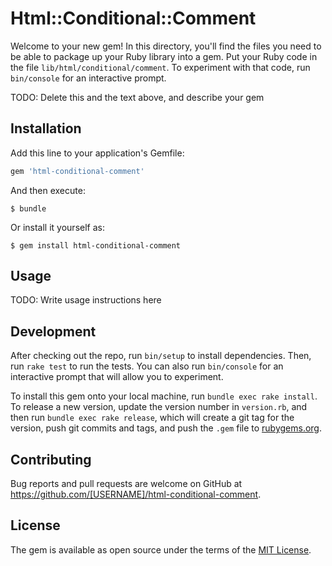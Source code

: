 # Html::Conditional::Comment

Welcome to your new gem! In this directory, you'll find the files you need to be able to package up your Ruby library into a gem. Put your Ruby code in the file `lib/html/conditional/comment`. To experiment with that code, run `bin/console` for an interactive prompt.

TODO: Delete this and the text above, and describe your gem

## Installation

Add this line to your application's Gemfile:

```ruby
gem 'html-conditional-comment'
```

And then execute:

    $ bundle

Or install it yourself as:

    $ gem install html-conditional-comment

## Usage

TODO: Write usage instructions here

## Development

After checking out the repo, run `bin/setup` to install dependencies. Then, run `rake test` to run the tests. You can also run `bin/console` for an interactive prompt that will allow you to experiment.

To install this gem onto your local machine, run `bundle exec rake install`. To release a new version, update the version number in `version.rb`, and then run `bundle exec rake release`, which will create a git tag for the version, push git commits and tags, and push the `.gem` file to [rubygems.org](https://rubygems.org).

## Contributing

Bug reports and pull requests are welcome on GitHub at https://github.com/[USERNAME]/html-conditional-comment.


## License

The gem is available as open source under the terms of the [MIT License](http://opensource.org/licenses/MIT).

